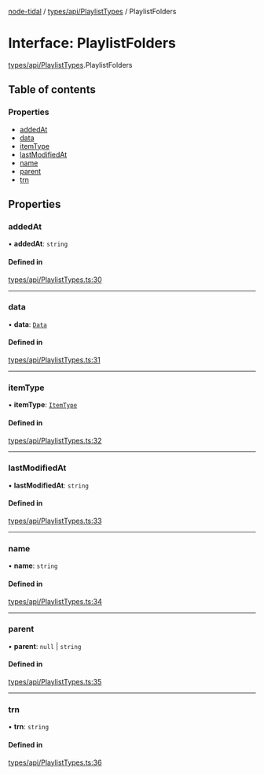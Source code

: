 [node-tidal](../README.md) / [types/api/PlaylistTypes](../modules/types_api_PlaylistTypes.md) / PlaylistFolders

# Interface: PlaylistFolders

[types/api/PlaylistTypes](../modules/types_api_PlaylistTypes.md).PlaylistFolders

## Table of contents

### Properties

- [addedAt](types_api_PlaylistTypes.PlaylistFolders.md#addedat)
- [data](types_api_PlaylistTypes.PlaylistFolders.md#data)
- [itemType](types_api_PlaylistTypes.PlaylistFolders.md#itemtype)
- [lastModifiedAt](types_api_PlaylistTypes.PlaylistFolders.md#lastmodifiedat)
- [name](types_api_PlaylistTypes.PlaylistFolders.md#name)
- [parent](types_api_PlaylistTypes.PlaylistFolders.md#parent)
- [trn](types_api_PlaylistTypes.PlaylistFolders.md#trn)

## Properties

### addedAt

• **addedAt**: `string`

#### Defined in

[types/api/PlaylistTypes.ts:30](https://github.com/Mawco/node-tidal/blob/7587986/src/types/api/PlaylistTypes.ts#L30)

___

### data

• **data**: [`Data`](types_api_PlaylistTypes.Data.md)

#### Defined in

[types/api/PlaylistTypes.ts:31](https://github.com/Mawco/node-tidal/blob/7587986/src/types/api/PlaylistTypes.ts#L31)

___

### itemType

• **itemType**: [`ItemType`](../enums/types_api_PlaylistTypes.ItemType.md)

#### Defined in

[types/api/PlaylistTypes.ts:32](https://github.com/Mawco/node-tidal/blob/7587986/src/types/api/PlaylistTypes.ts#L32)

___

### lastModifiedAt

• **lastModifiedAt**: `string`

#### Defined in

[types/api/PlaylistTypes.ts:33](https://github.com/Mawco/node-tidal/blob/7587986/src/types/api/PlaylistTypes.ts#L33)

___

### name

• **name**: `string`

#### Defined in

[types/api/PlaylistTypes.ts:34](https://github.com/Mawco/node-tidal/blob/7587986/src/types/api/PlaylistTypes.ts#L34)

___

### parent

• **parent**: ``null`` \| `string`

#### Defined in

[types/api/PlaylistTypes.ts:35](https://github.com/Mawco/node-tidal/blob/7587986/src/types/api/PlaylistTypes.ts#L35)

___

### trn

• **trn**: `string`

#### Defined in

[types/api/PlaylistTypes.ts:36](https://github.com/Mawco/node-tidal/blob/7587986/src/types/api/PlaylistTypes.ts#L36)

